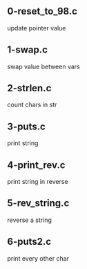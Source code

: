 ## 0-reset_to_98.c

update pointer value

## 1-swap.c

swap value between vars 

## 2-strlen.c

count chars in str

## 3-puts.c

print string

## 4-print_rev.c

print string in reverse

## 5-rev_string.c

reverse a string

## 6-puts2.c

print every other char
